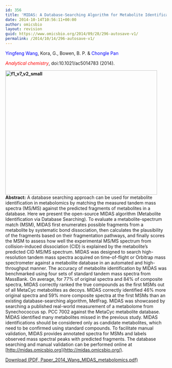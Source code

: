 ```yaml
---
id: 356
title: 'MIDAS: A Database-Searching Algorithm for Metabolite Identification in Metabolomics.'
date: 2014-10-14T10:56:11+00:00
author: omicsbio
layout: revision
guid: https://www.omicsbio.org/2014/09/28/296-autosave-v1/
permalink: /2014/10/14/296-autosave-v1/
---
```

<span style="color: #0000ff;">Yingfeng Wang</span>, Kora, G., Bowen, B. P. & <span style="color: #0000ff;">Chongle Pan</span>

<span style="color: #ff0000;"><em>Analytical chemistry</em></span>, doi:10.1021/ac5014783 (2014).

<!--more-->

**[<img class="alignright wp-image-355 size-large" src="https://www.omicsbio.org/wp-content/uploads/2014/08/f1_v7_v2_small-1024x839.png" alt="f1_v7_v2_small" width="474" height="388" srcset="https://www.omicsbio.org/wp-content/uploads/2014/08/f1_v7_v2_small-1024x839.png 1024w, https://www.omicsbio.org/wp-content/uploads/2014/08/f1_v7_v2_small-300x246.png 300w, https://www.omicsbio.org/wp-content/uploads/2014/08/f1_v7_v2_small.png 1218w" sizes="(max-width: 474px) 100vw, 474px" />](https://www.omicsbio.org/wp-content/uploads/2014/08/f1_v7_v2_small.png)Abstract:** A database searching approach can be used for metabolite identification in metabolomics by matching the measured tandem mass spectra (MS/MS) against the predicted fragments of metabolites in a database. Here we present the open-source MIDAS algorithm (Metabolite Identification via Database Searching). To evaluate a metabolite-spectrum match (MSM), MIDAS first enumerates possible fragments from a metabolite by systematic bond dissociation, then calculates the plausibility of the fragments based on their fragmentation pathways, and finally scores the MSM to assess how well the experimental MS/MS spectrum from collision-induced dissociation (CID) is explained by the metabolite&#8217;s predicted CID MS/MS spectrum. MIDAS was designed to search high-resolution tandem mass spectra acquired on time-of-flight or Orbitrap mass spectrometer against a metabolite database in an automated and high-throughput manner. The accuracy of metabolite identification by MIDAS was benchmarked using four sets of standard tandem mass spectra from MassBank. On average, for 77% of original spectra and 84% of composite spectra, MIDAS correctly ranked the true compounds as the first MSMs out of all MetaCyc metabolites as decoys. MIDAS correctly identified 46% more original spectra and 59% more composite spectra at the first MSMs than an existing database-searching algorithm, MetFrag. MIDAS was showcased by searching a published real-world measurement of a metabolome from Synechococcus sp. PCC 7002 against the MetaCyc metabolite database. MIDAS identified many metabolites missed in the previous study. MIDAS identifications should be considered only as candidate metabolites, which need to be confirmed using standard compounds. To facilitate manual validation, MIDAS provides annotated spectra for MSMs and labels observed mass spectral peaks with predicted fragments. The database searching and manual validation can be performed online at [http://midas.omicsbio.org](http://midas.omicsbio.org/).

<p class="gde-text">
  <a href="https://www.omicsbio.org/wp-content/uploads/2014/08/Paper_2014_Wang_MIDAS_metabolomics.pdf" class="gde-link" onClick="_gaq.push(['_trackEvent', 'Google Doc Embedder', 'Download', this.href]);">Download (PDF, Paper_2014_Wang_MIDAS_metabolomics.pdf)</a>
</p>